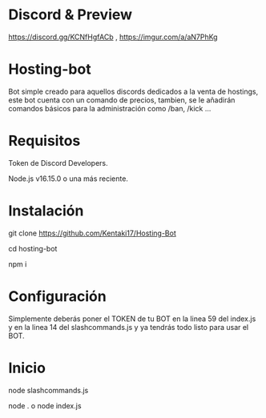 # Discord & Preview
https://discord.gg/KCNfHgfACb , https://imgur.com/a/aN7PhKg
# Hosting-bot
Bot simple creado para aquellos discords dedicados a la venta de hostings, este bot cuenta con un comando de precios, tambien, se le añadirán comandos básicos para la administración como /ban, /kick ...

# Requisitos
Token de Discord Developers.

Node.js v16.15.0 o una más reciente.

# Instalación
git clone https://github.com/Kentaki17/Hosting-Bot


cd hosting-bot


npm i

# Configuración
Simplemente deberás poner el TOKEN de tu BOT en la linea 59 del index.js y en la linea 14 del slashcommands.js y ya tendrás todo listo para usar el BOT.

# Inicio
node slashcommands.js


node . o node index.js
